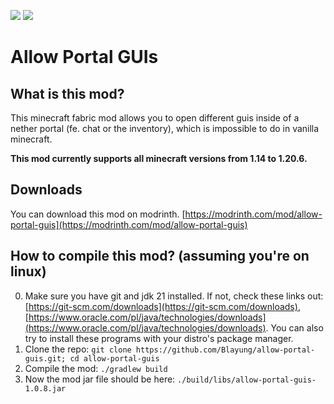 [![](https://cdn.jsdelivr.net/npm/@intergrav/devins-badges@3/assets/cozy/available/modrinth_vector.svg)](https://modrinth.com/mod/allow-portal-guis) ![](https://cdn.jsdelivr.net/npm/@intergrav/devins-badges@3/assets/cozy/unsupported/forge_vector.svg)

# Allow Portal GUIs

## What is this mod?
This minecraft fabric mod allows you to open different guis inside of a nether portal (fe. chat or the inventory), which is impossible to do in vanilla minecraft.  
  
**This mod currently supports all minecraft versions from 1.14 to 1.20.6.**

## Downloads
You can download this mod on modrinth. [https://modrinth.com/mod/allow-portal-guis](https://modrinth.com/mod/allow-portal-guis)

## How to compile this mod? (assuming you're on linux)
0. Make sure you have git and jdk 21 installed. If not, check these links out: [https://git-scm.com/downloads](https://git-scm.com/downloads), [https://www.oracle.com/pl/java/technologies/downloads](https://www.oracle.com/pl/java/technologies/downloads). You can also try to install these programs with your distro's package manager.
1. Clone the repo: `git clone https://github.com/Blayung/allow-portal-guis.git; cd allow-portal-guis`
2. Compile the mod: `./gradlew build`
3. Now the mod jar file should be here: `./build/libs/allow-portal-guis-1.0.8.jar`

